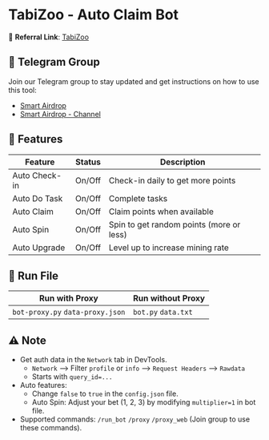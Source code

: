 # TabiZoo - Auto Claim Bot

🔗 **Referral Link**: [TabiZoo](https://t.me/tabizoobot/tabizoo?startapp=905035224
)

## 📢 Telegram Group

Join our Telegram group to stay updated and get instructions on how to use this tool:

- [Smart Airdrop](https://t.me/)
- [Smart Airdrop - Channel](https://t.me/)

## 🌟 Features

| Feature       | Status | Description                              |
| ------------- | ------ | ---------------------------------------- |
| Auto Check-in | On/Off | Check-in daily to get more points        |
| Auto Do Task  | On/Off | Complete tasks                           |
| Auto Claim    | On/Off | Claim points when available              |
| Auto Spin     | On/Off | Spin to get random points (more or less) |
| Auto Upgrade  | On/Off | Level up to increase mining rate         |

## 🚀 Run File

| Run with Proxy                   | Run without Proxy   |
| -------------------------------- | ------------------- |
| `bot-proxy.py` `data-proxy.json` | `bot.py` `data.txt` |

## ⚠️ Note

- Get auth data in the `Network` tab in DevTools.
  - `Network` --> Filter `profile` or `info` --> `Request Headers` --> `Rawdata`
  - Starts with `query_id=...`
- Auto features:
  - Change `false` to `true` in the `config.json` file.
  - Auto Spin: Adjust your bet (1, 2, 3) by modifying `multiplier=1` in bot file.
- Supported commands: `/run_bot` `/proxy` `/proxy_web` (Join group to use these commands).
